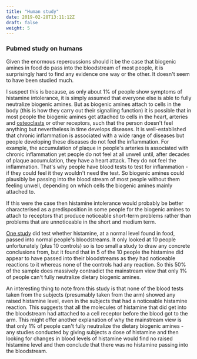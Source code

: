 ```yaml
---
title: "Human study"
date: 2019-02-28T13:11:12Z
draft: false
weight: 5
---
```


### Pubmed study on humans

Given the enormous repercussions should it be the case that biogenic amines in food do pass into the bloodstream of most people, it is surprisingly hard to find any evidence one way or the other. It doesn't seem to have been studied much. 

I suspect this is because, as only about 1% of people show symptoms of histamine intolerance, it is simply assumed that everyone else is able to fully neutralize biogenic amines. But as biogenic amines attach to cells in the body (this is how they carry out their signalling function) it is possible that in most people the biogenic amines get attached to cells in the heart, arteries and [osteoclasts](https://www.ncbi.nlm.nih.gov/pmc/articles/PMC2671373/) or other receptors, such that the person doesn't feel anything but nevertheless in time develops diseases. It is well-established that chronic inflammation is associated with a wide range of diseases but people developing these diseases do not feel the inflammation. For example, the accumulation of plaque in people's arteries is associated with chronic inflammation yet people do not feel at all unwell until, after decades of plaque accumulation, they have a heart attack. They do not feel the inflammation. That's why people have blood tests to test for inflammation - if they could feel it they wouldn't need the test. So biogenic amines could plausibly be passing into the blood stream of most people without them feeling unwell, depending on which cells the biogenic amines mainly attached to.

If this were the case then histamine intolerance would probably be better characterised as a predisposition in some people for the biogenic amines to attach to receptors that produce noticeable short-term problems rather than problems that are unnoticeable in the short and medium term.

[One study](https://www.ncbi.nlm.nih.gov/pubmed/15603203) did test whether histamine, at a normal level found in food, passed into normal people's bloodstreams. It only looked at 10 people unfortunately (plus 10 controls) so is too small a study to draw any concrete conclusions from, but it found that in 5 of the 10 people the histamine did appear to have passed into their bloodstreams as they had noticeable reactions to it whereas none of the controls had any reaction. So this 50% of the sample does  massively contradict the mainstream view that only 1% of people can't fully neutralize dietary biogenic amines.

An interesting thing to note from this study is that none of the blood tests taken from the subjects (presumably taken from the arm) showed any raised histamine level, even in the subjects that had a noticeable histamine reaction. This suggests that all the molecules of histamine that did get into the bloodstream had attached to a cell receptor before the blood got to the arm. This might offer another explanation of why the mainstream view is that only 1% of people can't fully neutralize the dietary biogenic amines - any studies conducted by giving subjects a dose of histamine and then looking for changes in blood levels of histamine would find no raised histamine level and then conclude that there was no histamine passing into the bloodstream.
